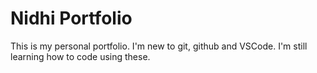 # Nidhi Portfolio
This is my personal portfolio. I'm new to git, github and VSCode. I'm still learning how to code using these.